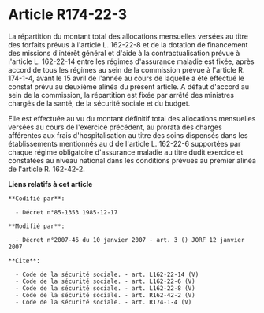 # Article R174-22-3

La répartition du montant total des allocations mensuelles versées au titre des forfaits prévus à l'article L. 162-22-8 et de
la dotation de financement des missions d'intérêt général et d'aide à la contractualisation prévue à l'article L. 162-22-14
entre les régimes d'assurance maladie est fixée, après accord de tous les régimes au sein de la commission prévue à l'article
R. 174-1-4, avant le 15 avril de l'année au cours de laquelle a été effectué le constat prévu au deuxième alinéa du présent
article. A défaut d'accord au sein de la commission, la répartition est fixée par arrêté des ministres chargés de la santé,
de la sécurité sociale et du budget. 

Elle est effectuée au vu du montant définitif total des allocations mensuelles versées au cours de l'exercice précédent, au
prorata des charges afférentes aux frais d'hospitalisation au titre des soins dispensés dans les établissements mentionnés au
d de l'article L. 162-22-6 supportées par chaque régime obligatoire d'assurance maladie au titre dudit exercice et constatées
au niveau national dans les conditions prévues au premier alinéa de l'article R. 162-42-2.

**Liens relatifs à cet article**

	**Codifié par**:

	  - Décret n°85-1353 1985-12-17

	**Modifié par**:

	  - Décret n°2007-46 du 10 janvier 2007 - art. 3 () JORF 12 janvier 2007

	**Cite**:

	  - Code de la sécurité sociale. - art. L162-22-14 (V)
	  - Code de la sécurité sociale. - art. L162-22-6 (V)
	  - Code de la sécurité sociale. - art. L162-22-8 (V)
	  - Code de la sécurité sociale. - art. R162-42-2 (V)
	  - Code de la sécurité sociale. - art. R174-1-4 (V)
